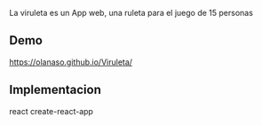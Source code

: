 La viruleta es un App web, una ruleta para el juego de 15 personas 


## Demo

https://olanaso.github.io/Viruleta/


## Implementacion

react
create-react-app
